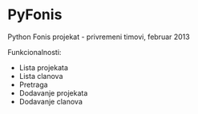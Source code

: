 PyFonis
=======

Python Fonis projekat - privremeni timovi, februar 2013

Funkcionalnosti:
- Lista projekata
- Lista clanova
- Pretraga
- Dodavanje projekata
- Dodavanje clanova